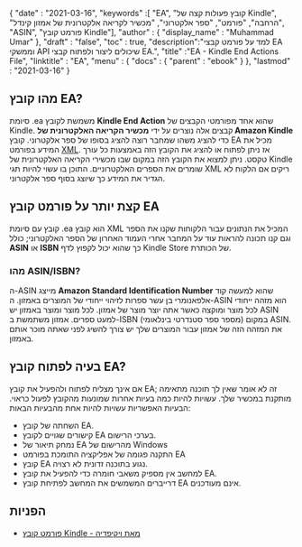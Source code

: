 {
  "date" : "2021-03-16",
  "keywords" :[ "EA", "קובץ פעולות קצה של Kindle", "הרחבה", "פורמט", "ספר אלקטרוני", "מכשיר לקריאה אלקטרונית של אמזון קינדל", "ASIN", "פורמט קובץ Kindle"],
  "author" : {
    "display_name" : "Muhammad Umar"
},
  "draft" : "false",
  "toc" : true,
  "description":"למד על פורמט קבצי EA וממשקי API שיכולים ליצור ולפתוח קבצי EA.",
  "title" :"EA - Kindle End Actions File",
  "linktitle" : "EA",
  "menu" : {
    "docs" : {
      "parent" : "ebook"
}
},
  "lastmod" : "2021-03-16"
}

## מהו קובץ EA? ##

סיומת .ea משמשת לקובץ **Kindle End Action** שהוא אחד מפורמטי הקבצים של Kindle. קבצים אלה נוצרים על ידי **מכשיר הקריאה האלקטרונית של Amazon Kindle** כדי להציג משהו שמחבר רוצה להציג בסופו של ספר אלקטרוני. קובץ EA מכיל את המידע בפורמט [XML](/he/web/xml/). אז ניתן לפתוח או להציג את הקובץ הזה באמצעות כל עורך טקסט. ניתן למצוא את הקובץ הזה במקום שבו מכשירי הקריאה האלקטרונית של Kindle שומרים את הספרים האלקטרוניים. התוכן בו עשוי להיות תגי XML ריקים אם הלקוח לא הגדיר את המידע כך שיוצג בסוף ספר אלקטרוני.

## קצת יותר על פורמט קובץ EA ##

קובץ עם סיומת .ea הוא קובץ XML המכיל את הנתונים עבור הלקוחות שקנו את הספר וגם קנו תכונה להראות עוד על המחבר אחרי העמוד האחרון של הספר האלקטרוני; כולל **ASIN** או **ISBN** כך שהוא יכול לקפוץ לדף Kindle Store של הכותרת.

### מהו ASIN/ISBN? ###

ה-ASIN מייצג **Amazon Standard Identification Number** שהוא למעשה קוד אלפאנומרי בן עשר ספרות לזיהוי ייחודי של המוצרים באמזון. ה-ASIN הוא מזהה ייחודי לכל מוצר ומוקצה כאשר אתה יוצר מוצר של אמזון. לכל מוצר ומוצר באמזון יש ASIN למעט ספרים. אמזון משתמשת ב-ISBN (מספר ספר סטנדרטי בינלאומי) במקום ASIN. את המזהה הזה של אמזון עבור המוצרים שלך יש צורך להשיג לפני שאתה מוכר אותם באמזון.

## בעיה לפתוח קובץ EA?

אם אינך מצליח לפתוח ולהפעיל את קובץ EA; זה לא אומר שאין לך תוכנה מתאימה מותקנת במכשיר שלך. עשויות להיות כמה בעיות אחרות שמונעות מהקובץ לפעול כראוי. הבעיות האפשריות עשויות להיות אחת מהבעיות הבאות:

- השחתה של קובץ EA.
- קישורים שגויים לקובץ EA בערכי הרישום.
- נמחק תיאור של EA מהרישום של Windows
- התקנה פגומה של אפליקציה התומכת בפורמט EA
- קובץ EA נגוע בתוכנה זדונית לא רצויה.
- למחשב אין מספיק משאבי חומרה כדי להפעיל את קובץ EA.
- דרייברים המשמשים את המחשב לפתיחת קובץ EA אינם מעודכנים.


## הפניות

* [פורמט קובץ Kindle - מאת ויקיפדיה](https://en.wikipedia.org/wiki/Kindle_File_Format)


